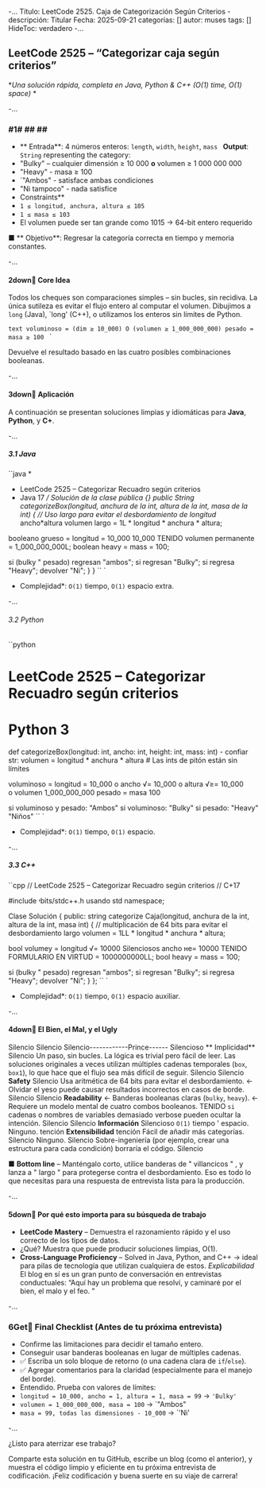 -...
Título: LeetCode 2525. Caja de Categorización Según Criterios -
descripción: Titular
Fecha: 2025-09-21
categorías: []
autor: muses
tags: []
HideToc: verdadero
-...
## LeetCode 2525 – “Categorizar caja según criterios”
**Una solución rápida, completa en Java, Python & C++ (O(1) time, O(1) space)* *

-...

### #1# ## ## ##

- ** Entrada**: 4 números enteros: `length`, `width`, `height`, `mass `
**Output**: `String` representing the category:
- "Bulky" – cualquier dimensión ≥ 10 000 **o** volumen ≥ 1 000 000 000
- "Heavy" - masa ≥ 100
- `"Ambos" - satisface ambas condiciones
- "Ni tampoco" - nada satisfice
- Constraints**
- `1 ≤ longitud, anchura, altura ≤ 105 `
- `1 ≤ masa ≤ 103`
- El volumen puede ser tan grande como 1015 → 64-bit entero requerido

■ ** Objetivo**: Regresar la categoría correcta en tiempo y memoria constantes.

-...

#### 2down⃣ Core Idea

Todos los cheques son comparaciones simples – sin bucles, sin recidiva.
La única sutileza es evitar el flujo entero al computar el volumen.
Dibujimos a `long` (Java), `long' (C++), o utilizamos los enteros sin límites de Python.

``text
voluminoso = (dim ≥ 10_000) O (volumen ≥ 1_000_000_000)
pesado = masa ≥ 100
`` `

Devuelve el resultado basado en las cuatro posibles combinaciones booleanas.

-...

#### 3down⃣ Aplicación

A continuación se presentan soluciones limpias y idiomáticas para **Java**, **Python**, y **C+**.

-...

##### 3.1 Java

``java
*
* LeetCode 2525 – Categorizar Recuadro según criterios
* Java 17
*/
Solución de la clase pública {}
public String categorizeBox(longitud, anchura de la int, altura de la int, masa de la int) {
// Uso largo para evitar el desbordamiento de longitud* ancho*altura
volumen largo = 1L * longitud * anchura * altura;

booleano grueso = longitud = 10_000 10_000
TENIDO volumen permanente = 1_000_000_000L;
boolean heavy = mass = 100;

si (bulky " pesado) regresan "ambos";
si regresan "Bulky";
si regresa "Heavy";
devolver "Ni";
}
}
`` `

* Complejidad*: `O(1)` tiempo, `O(1)` espacio extra.

-...

###### 3.2 Python

``python
# LeetCode 2525 – Categorizar Recuadro según criterios
# Python 3

def categorizeBox(longitud: int, ancho: int, height: int, mass: int) - confiar str:
volumen = longitud * anchura * altura # Las ints de pitón están sin límites

voluminoso = longitud = 10_000 o ancho √= 10_000 o altura √≥= 10_000 \
o volumen 1_000_000_000
pesado = masa 100

si voluminoso y pesado:
"Ambos"
si voluminoso:
"Bulky"
si pesado:
"Heavy"
"Niños"
`` `

* Complejidad*: `O(1)` tiempo, `O(1)` espacio.

-...

##### 3.3 C++

``cpp
// LeetCode 2525 – Categorizar Recuadro según criterios
// C+17

#include יbits/stdc++.h
usando std namespace;

Clase Solución {
public:
string categorize Caja(longitud, anchura de la int, altura de la int, masa int) {
// multiplicación de 64 bits para evitar el desbordamiento
largo volumen = 1LL * longitud * anchura * altura;

bool volumey = longitud √= 10000 Silenciosos ancho не= 10000
TENIDO FORMULARIO EN VIRTUD = 1000000000LL;
bool heavy = mass = 100;

si (bulky " pesado) regresan "ambos";
si regresan "Bulky";
si regresa "Heavy";
devolver "Ni";
}
};
`` `

* Complejidad*: `O(1)` tiempo, `O(1)` espacio auxiliar.

-...

#### 4down⃣ El Bien, el Mal, y el Ugly

Silencio Silencio
Silencio------------Prince------
Silencioso ** Implicidad** Silencio Un paso, sin bucles. La lógica es trivial pero fácil de leer. Las soluciones originales a veces utilizan múltiples cadenas temporales (`box`, `box1`), lo que hace que el flujo sea más difícil de seguir. Silencio
Silencio **Safety** Silencio Usa aritmética de 64 bits para evitar el desbordamiento. ← Olvidar el yeso puede causar resultados incorrectos en casos de borde. Silencio
Silencio **Readability** ← Banderas booleanas claras (`bulky`, `heavy`). ← Requiere un modelo mental de cuatro combos booleanos. TENIDO `si` cadenas o nombres de variables demasiado verbose pueden ocultar la intención. Silencio
Silencio **Información** Silencioso `O(1)` tiempo ' espacio. Ninguno.
tención **Extensibilidad** tención Fácil de añadir más categorías. Silencio Ninguno. Silencio Sobre-ingeniería (por ejemplo, crear una estructura para cada condición) borraría el código. Silencio

■ **Bottom line** – Manténgalo corto, utilice banderas de " villancicos " , y lanza a " largo " para protegerse contra el desbordamiento. Eso es todo lo que necesitas para una respuesta de entrevista lista para la producción.

-...

#### 5down⃣ Por qué esto importa para su búsqueda de trabajo

- **LeetCode Mastery** – Demuestra el razonamiento rápido y el uso correcto de los tipos de datos.
- ¿Qué? Muestra que puede producir soluciones limpias, O(1).
- **Cross‐Language Proficiency** – Solved in Java, Python, and C++ → ideal para pilas de tecnología que utilizan cualquiera de estos.
*Explicabilidad* El blog en sí es un gran punto de conversación en entrevistas conductuales: “Aquí hay un problema que resolví, y caminaré por el bien, el malo y el feo. ”

-...

### 6Get⃣ Final Checklist (Antes de tu próxima entrevista)

- Confirme las limitaciones para decidir el tamaño entero.
- Conseguir usar banderas booleanas en lugar de múltiples cadenas.
- ✅ Escriba un solo bloque de retorno (o una cadena clara de `if`/`else`).
- ✅ Agregar comentarios para la claridad (especialmente para el manejo del borde).
- Entendido. Prueba con valores de límites:
- `longitud = 10_000, ancho = 1, altura = 1, masa = 99` → `'Bulky'`
- `volumen = 1_000_000_000, masa = 100` → `"Ambos"
- `masa = 99, todas las dimensiones - 10_000` → `'Ni'

-...

¿Listo para aterrizar ese trabajo?

Comparte esta solución en tu GitHub, escribe un blog (como el anterior), y muestra el código limpio y eficiente en tu próxima entrevista de codificación.
¡Feliz codificación y buena suerte en su viaje de carrera!